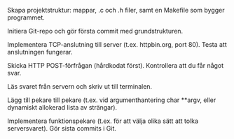 Skapa projektstruktur: mappar, .c och .h filer, samt en Makefile som bygger programmet.

Initiera Git-repo och gör första commit med grundstrukturen.

Implementera TCP-anslutning till server (t.ex. httpbin.org, port 80). Testa att anslutningen fungerar.

Skicka HTTP POST-förfrågan (hårdkodat först). Kontrollera att du får något svar.

Läs svaret från servern och skriv ut till terminalen.

Lägg till pekare till pekare (t.ex. vid argumenthantering char \*\*argv, eller dynamiskt allokerad lista av strängar).

Implementera funktionspekare (t.ex. för att välja olika sätt att tolka serversvaret). Gör sista commits i Git.
